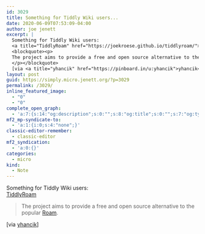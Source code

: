 ```yaml
---
id: 3029
title: Something for Tiddly Wiki users...
date: 2020-06-09T07:53:09-04:00
author: joe jenett
excerpt: |
  Something for Tiddly Wiki users:
  <a title="TiddlyRoam" href="https://joekroese.github.io/tiddlyroam/">TiddlyRoam</a>
  <blockquote><p>
  The project aims to provide a free and open source alternative to the popular <a href="https://roamresearch.com/">Roam</a>.
  </p></blockquote>
  [via <a title="yhancik" href="https://pinboard.in/u:yhancik">yhancik</a>]
layout: post
guid: https://simply.micro.jenett.org/?p=3029
permalink: /3029/
inline_featured_image:
  - "0"
  - "0"
complete_open_graph:
  - 'a:7:{s:14:"og:description";s:0:"";s:8:"og:title";s:0:"";s:7:"og:type";s:0:"";s:12:"twitter:card";s:7:"summary";s:15:"twitter:creator";s:0:"";s:19:"twitter:description";s:0:"";s:8:"og:image";s:0:"";}'
mf2_mp-syndicate-to:
  - 'a:1:{i:0;s:4:"none";}'
classic-editor-remember:
  - classic-editor
mf2_syndication:
  - 'a:0:{}'
categories:
  - micro
kind:
  - Note
---
```

Something for Tiddly Wiki users:  
[TiddlyRoam](https://joekroese.github.io/tiddlyroam/ "TiddlyRoam")

> The project aims to provide a free and open source alternative to the popular [Roam](https://roamresearch.com/). 

[via [yhancik](https://pinboard.in/u:yhancik "yhancik")]